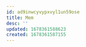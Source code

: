 ```yaml
---
id: ad9inwcyvypxvyl1un59ose
title: Mem
desc: ''
updated: 1678361588623
created: 1678361587155
---
```


